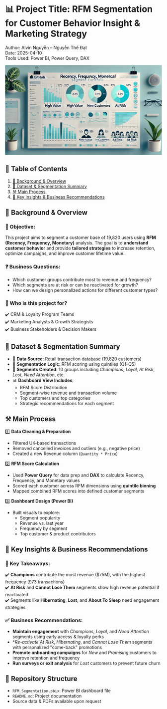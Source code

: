 # 📊 Project Title: RFM Segmentation for Customer Behavior Insight & Marketing Strategy  
Author: Alvin Nguyễn – Nguyễn Thế Đạt  
Date: 2025-04-10  
Tools Used: Power BI, Power Query, DAX

![Customer Segmentation Banner](./image/banner01.png)


## 📑 Table of Contents  
1. [📌 Background & Overview](#-background--overview)  
2. [📂 Dataset & Segmentation Summary](#-dataset--segmentation-summary)  
3. [⚒️ Main Process](#️-main-process)  
4. [🔎 Key Insights & Business Recommendations](#-key-insights--business-recommendations)


## 📌 Background & Overview  

### 🎯 Objective:
This project aims to segment a customer base of 19,820 users using **RFM (Recency, Frequency, Monetary)** analysis. The goal is to **understand customer behavior** and provide **tailored strategies** to increase retention, optimize campaigns, and improve customer lifetime value.

### ❓ Business Questions:
- Which customer groups contribute most to revenue and frequency?
- Which segments are at risk or can be reactivated for growth?
- How can we design personalized actions for different customer types?

### 👤 Who is this project for?
✔️ CRM & Loyalty Program Teams  
✔️ Marketing Analysts & Growth Strategists  
✔️ Business Stakeholders & Decision Makers  



## 📂 Dataset & Segmentation Summary

- 📄 **Data Source**: Retail transaction database (19,820 customers)  
- 🧩 **Segmentation Logic**: RFM scoring using quintiles (Q1–Q5)  
- 🧮 **Segments Created**: 10 groups including *Champions*, *Loyal*, *At Risk*, *Lost*, *Need Attention*, etc.  
- 📊 **Dashboard View Includes**:
  - RFM Score Distribution
  - Segment-wise revenue and transaction volume
  - Top customers and top categories
  - Strategic recommendations for each segment



## ⚒️ Main Process

1️⃣ **Data Cleaning & Preparation**  
- Filtered UK-based transactions  
- Removed cancelled invoices and outliers (e.g., negative price)  
- Created a new Revenue column (`Quantity * Price`)  

2️⃣ **RFM Score Calculation**  
- Used **Power Query** for data prep and **DAX** to calculate Recency, Frequency, and Monetary values  
- Scored each customer across RFM dimensions using **quintile binning**  
- Mapped combined RFM scores into defined customer segments  

3️⃣ **Dashboard Design (Power BI)**  
- Built visuals to explore:  
  - Segment popularity  
  - Revenue vs. last year  
  - Frequency by segment  
  - Top customer & product contributors  



## 🔎 Key Insights & Business Recommendations

### 📌 Key Takeaways:
✔️ **Champions** contribute the most revenue ($75M), with the highest frequency (973 transactions)  
✔️ **At Risk** and **Cannot Lose Them** segments show high revenue potential if reactivated  
✔️ Segments like **Hibernating**, **Lost**, and **About To Sleep** need engagement strategies  

### ✅ Business Recommendations:
- **Maintain engagement** with *Champions*, *Loyal*, and *Need Attention* segments using early access & loyalty perks  
- **Re-activate* *At Risk*, *Hibernating*, and *Cannot Lose Them* segments with personalized "come-back" promotions  
- **Promote onboarding campaigns** for *New* and *Promising* customers to improve retention and frequency  
- **Run surveys or exit analysis** for *Lost* customers to prevent future churn



## 📁 Repository Structure

- `RFM_Segmentation.pbix`: Power BI dashboard file  
- `README.md`: Project documentation  
- Source data & PDFs available upon request



